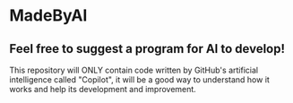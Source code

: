 # MadeByAI
## Feel free to suggest a program for AI to develop!
This repository will ONLY contain code written by GitHub's artificial intelligence called "Copilot", it will be a good way to understand how it works and help its development and improvement.


